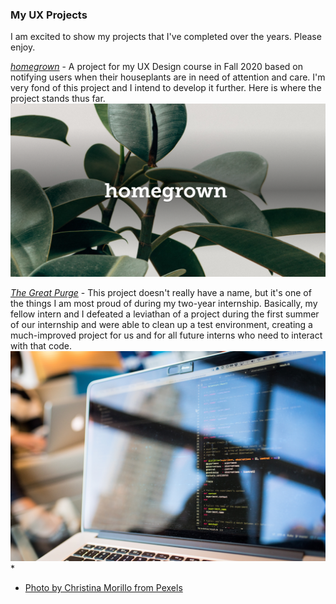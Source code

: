 ### My UX Projects

I am excited to show my projects that I've completed over the years. Please enjoy. 


[*homegrown*](homegrown.md) - A project for my UX Design course in Fall 2020 based on notifying users when their houseplants are in need of attention and care. I'm very fond of this project and I intend to develop it further. Here is where the project stands thus far. 
<img width="650" alt="homegrown image" src="images/homegrownHeroImage.PNG">

[*The Great Purge*](testEnvironment.md) - This project doesn't really have a name, but it's one of the things I am most proud of during my two-year internship. Basically, my fellow intern and I defeated a leviathan of a project during the first summer of our internship and were able to clean up a test environment, creating a much-improved project for us and for all future interns who need to interact with that code. 
<img width="650" alt="code image" src="images/pexels-christina-morillo-1181271.jpg">*





* [Photo by Christina Morillo from Pexels](https://www.pexels.com/photo/black-and-gray-laptop-computer-turned-on-doing-computer-codes-1181271/)
